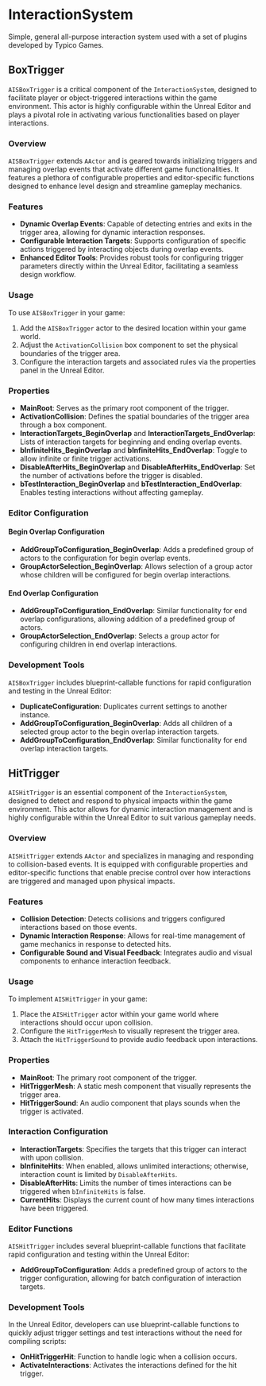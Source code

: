 # InteractionSystem
Simple, general all-purpose interaction system used with a set of plugins developed by Typico Games.

## BoxTrigger
`AISBoxTrigger` is a critical component of the `InteractionSystem`, designed to facilitate player or object-triggered interactions within the game environment. This actor is highly configurable within the Unreal Editor and plays a pivotal role in activating various functionalities based on player interactions.

### Overview
`AISBoxTrigger` extends `AActor` and is geared towards initializing triggers and managing overlap events that activate different game functionalities. It features a plethora of configurable properties and editor-specific functions designed to enhance level design and streamline gameplay mechanics.

### Features
- **Dynamic Overlap Events**: Capable of detecting entries and exits in the trigger area, allowing for dynamic interaction responses.
- **Configurable Interaction Targets**: Supports configuration of specific actions triggered by interacting objects during overlap events.
- **Enhanced Editor Tools**: Provides robust tools for configuring trigger parameters directly within the Unreal Editor, facilitating a seamless design workflow.

### Usage
To use `AISBoxTrigger` in your game:
1. Add the `AISBoxTrigger` actor to the desired location within your game world.
2. Adjust the `ActivationCollision` box component to set the physical boundaries of the trigger area.
3. Configure the interaction targets and associated rules via the properties panel in the Unreal Editor.

### Properties
- **MainRoot**: Serves as the primary root component of the trigger.
- **ActivationCollision**: Defines the spatial boundaries of the trigger area through a box component.
- **InteractionTargets_BeginOverlap** and **InteractionTargets_EndOverlap**: Lists of interaction targets for beginning and ending overlap events.
- **bInfiniteHits_BeginOverlap** and **bInfiniteHits_EndOverlap**: Toggle to allow infinite or finite trigger activations.
- **DisableAfterHits_BeginOverlap** and **DisableAfterHits_EndOverlap**: Set the number of activations before the trigger is disabled.
- **bTestInteraction_BeginOverlap** and **bTestInteraction_EndOverlap**: Enables testing interactions without affecting gameplay.

### Editor Configuration
#### Begin Overlap Configuration
- **AddGroupToConfiguration_BeginOverlap**: Adds a predefined group of actors to the configuration for begin overlap events.
- **GroupActorSelection_BeginOverlap**: Allows selection of a group actor whose children will be configured for begin overlap interactions.

#### End Overlap Configuration
- **AddGroupToConfiguration_EndOverlap**: Similar functionality for end overlap configurations, allowing addition of a predefined group of actors.
- **GroupActorSelection_EndOverlap**: Selects a group actor for configuring children in end overlap interactions.

### Development Tools
`AISBoxTrigger` includes blueprint-callable functions for rapid configuration and testing in the Unreal Editor:
- **DuplicateConfiguration**: Duplicates current settings to another instance.
- **AddGroupToConfiguration_BeginOverlap**: Adds all children of a selected group actor to the begin overlap interaction targets.
- **AddGroupToConfiguration_EndOverlap**: Similar functionality for end overlap interaction targets.


## HitTrigger

`AISHitTrigger` is an essential component of the `InteractionSystem`, designed to detect and respond to physical impacts within the game environment. This actor allows for dynamic interaction management and is highly configurable within the Unreal Editor to suit various gameplay needs.

### Overview
`AISHitTrigger` extends `AActor` and specializes in managing and responding to collision-based events. It is equipped with configurable properties and editor-specific functions that enable precise control over how interactions are triggered and managed upon physical impacts.

### Features
- **Collision Detection**: Detects collisions and triggers configured interactions based on those events.
- **Dynamic Interaction Response**: Allows for real-time management of game mechanics in response to detected hits.
- **Configurable Sound and Visual Feedback**: Integrates audio and visual components to enhance interaction feedback.

### Usage
To implement `AISHitTrigger` in your game:
1. Place the `AISHitTrigger` actor within your game world where interactions should occur upon collision.
2. Configure the `HitTriggerMesh` to visually represent the trigger area.
3. Attach the `HitTriggerSound` to provide audio feedback upon interactions.

### Properties
- **MainRoot**: The primary root component of the trigger.
- **HitTriggerMesh**: A static mesh component that visually represents the trigger area.
- **HitTriggerSound**: An audio component that plays sounds when the trigger is activated.

### Interaction Configuration
- **InteractionTargets**: Specifies the targets that this trigger can interact with upon collision.
- **bInfiniteHits**: When enabled, allows unlimited interactions; otherwise, interaction count is limited by `DisableAfterHits`.
- **DisableAfterHits**: Limits the number of times interactions can be triggered when `bInfiniteHits` is false.
- **CurrentHits**: Displays the current count of how many times interactions have been triggered.

### Editor Functions
`AISHitTrigger` includes several blueprint-callable functions that facilitate rapid configuration and testing within the Unreal Editor:
- **AddGroupToConfiguration**: Adds a predefined group of actors to the trigger configuration, allowing for batch configuration of interaction targets.

### Development Tools
In the Unreal Editor, developers can use blueprint-callable functions to quickly adjust trigger settings and test interactions without the need for compiling scripts:
- **OnHitTriggerHit**: Function to handle logic when a collision occurs.
- **ActivateInteractions**: Activates the interactions defined for the hit trigger.


